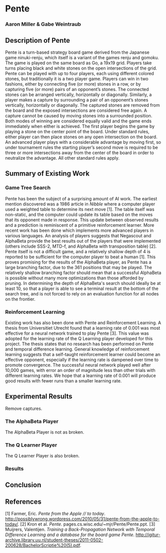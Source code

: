 # Pente
### Aaron Miller & Gabe Weintraub
## Description of Pente

Pente is a turn-based strategy board game derived from the Japanese game ninuki-renju, which itself is a variant of the games renju and gomoku. The game is played on the same board as Go, a 19x19 grid. Players take turns placing black and white stones on the open intersections of the grid. Pente can be played with up to four players, each using different colored stones, but traditionally it is a two player game.
Players can win in two fashions, either by connecting five (or more) stones in a row, or by capturing five (or more) pairs of an opponent’s stones. The connected stones can be arranged vertically, horizontally or diagonally. Similarly, a player makes a capture by surrounding a pair of an opponent’s stones vertically, horizontally or diagonally. The captured stones are removed from the board and the exposed intersections are considered free again. A capture cannot be caused by moving stones into a surrounded position. Both modes of winning are considered equally valid and the game ends immediately when either is achieved.
The first player begins the game by playing a stone on the center point of the board. Under standard rules, either player can then place stones on any open intersection on the board. An advanced player plays with a considerable advantage by moving first, so under tournament rules the starting player’s second move is required to be three or more intersections away from the center of the board in order to neutralize the advantage. All other standard rules apply.

## Summary of Existing Work

### Game Tree Search

Pente has been the subject of a surprising amount of AI work. The earliest mention discovered was a 1986 article in _Nibble_ where a computer player used a weighted table to determine its next move [1]. The table itself was non-static, and the computer could update its table based on the moves that its opponent made in response. This update between observed results and a prediction is reminiscent of a primitive reinforcement learner. More recent work has been done which implements more advanced players in various languages. An analysis of players suggests that Negascout and AlphaBeta provide the best results out of the players that were implemented (others include SSS-2, MTD-f, and AlphaBeta with transposition table) [2]. 
Pente itself is not a difficult game, and a relatively shallow depth of 4 is reported to be sufficient for the computer player to beat a human [1]. This proves promising for the results of the AlphaBeta player, as Pente has a large branching factor, due to the 361 positions that may be played. The relatively shallow branching factor should mean that a successful AlphaBeta is possible without many more optimizations than those afforded by pruning. In determining the depth of AlphaBeta's search should ideally be at least 10, so that a player is able to see a terminal result at the bottom of the search tree, and is not forced to rely on an evaluation function for all nodes on the frontier. 

### Reinforcement Learning

Existing work has also been done with Pente and Reinforcement Learning. A thesis from Universitiet Utrecht found that a learning rate of 0.001 was most effective for a neural network trained to play Pente [3]. This value was adopted for the learning rate of the Q Learning player developed for this project. The thesis states that no research has been performed on Pente and temporal difference learning. General knowledge of reinforcement learning suggests that a self-taught reinforcement learner could become an effective opponent, especially if the learning rate is dampened over time to promote convergence. The successful neural network played well after 10,000 games, with error an order of magnitude less than other trials with different learning rates. We hope that a learning rate of 0.001 will produce good results with fewer runs than a smaller learning rate. 

## Experimental Results
Remove captures.
### The AlphaBeta Player
The AlphaBeta Player is not as broken.
### The Q Learner Player
The Q Learner Player is also broken. 
### Results


## Conclusion

## References

[1] Farmer, Eric. _Pente from the Apple // to today_. http://possiblywrong.wordpress.com/2010/05/31/pente-from-the-apple-to-today/.
[2] Kron et al. _Pente_. pages.cs.wisc.edu/~mjr/Pente/Pente.ppt.
[3] Muijrers, Valentijen. _Training a Back-Propagation Network with Temporal Difference Learning and a database for the board game Pente_. http://igitur-archive.library.uu.nl/student-theses/2011-0502-200628/BachelorScriptie%20(5).pdf.
